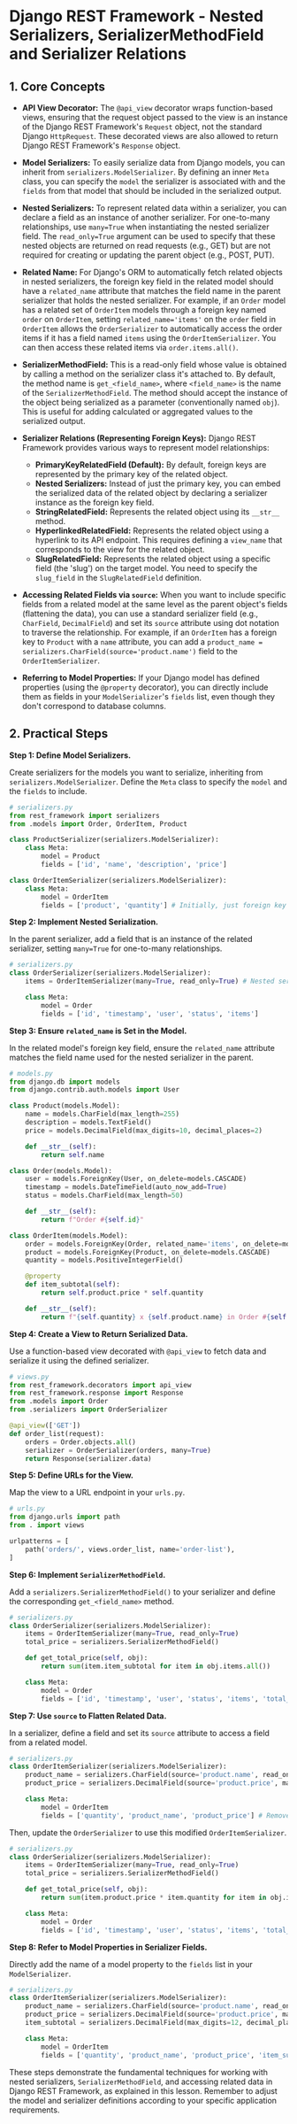 # Django REST Framework - Nested Serializers, SerializerMethodField and Serializer Relations

## 1. Core Concepts

- **API View Decorator:** The `@api_view` decorator wraps function-based views, ensuring that the request object passed to the view is an instance of the Django REST Framework's `Request` object, not the standard Django `HttpRequest`. These decorated views are also allowed to return Django REST Framework's `Response` object.

- **Model Serializers:** To easily serialize data from Django models, you can inherit from `serializers.ModelSerializer`. By defining an inner `Meta` class, you can specify the `model` the serializer is associated with and the `fields` from that model that should be included in the serialized output.

- **Nested Serializers:** To represent related data within a serializer, you can declare a field as an instance of another serializer. For one-to-many relationships, use `many=True` when instantiating the nested serializer field. The `read_only=True` argument can be used to specify that these nested objects are returned on read requests (e.g., GET) but are not required for creating or updating the parent object (e.g., POST, PUT).

- **Related Name:** For Django's ORM to automatically fetch related objects in nested serializers, the foreign key field in the related model should have a `related_name` attribute that matches the field name in the parent serializer that holds the nested serializer. For example, if an `Order` model has a related set of `OrderItem` models through a foreign key named `order` on `OrderItem`, setting `related_name='items'` on the `order` field in `OrderItem` allows the `OrderSerializer` to automatically access the order items if it has a field named `items` using the `OrderItemSerializer`. You can then access these related items via `order.items.all()`.

- **SerializerMethodField:** This is a read-only field whose value is obtained by calling a method on the serializer class it's attached to. By default, the method name is `get_<field_name>`, where `<field_name>` is the name of the `SerializerMethodField`. The method should accept the instance of the object being serialized as a parameter (conventionally named `obj`). This is useful for adding calculated or aggregated values to the serialized output.

- **Serializer Relations (Representing Foreign Keys):** Django REST Framework provides various ways to represent model relationships:

  - **PrimaryKeyRelatedField (Default):** By default, foreign keys are represented by the primary key of the related object.
  - **Nested Serializers:** Instead of just the primary key, you can embed the serialized data of the related object by declaring a serializer instance as the foreign key field.
  - **StringRelatedField:** Represents the related object using its `__str__` method.
  - **HyperlinkedRelatedField:** Represents the related object using a hyperlink to its API endpoint. This requires defining a `view_name` that corresponds to the view for the related object.
  - **SlugRelatedField:** Represents the related object using a specific field (the 'slug') on the target model. You need to specify the `slug_field` in the `SlugRelatedField` definition.

- **Accessing Related Fields via `source`:** When you want to include specific fields from a related model at the same level as the parent object's fields (flattening the data), you can use a standard serializer field (e.g., `CharField`, `DecimalField`) and set its `source` attribute using dot notation to traverse the relationship. For example, if an `OrderItem` has a foreign key to `Product` with a `name` attribute, you can add a `product_name = serializers.CharField(source='product.name')` field to the `OrderItemSerializer`.

- **Referring to Model Properties:** If your Django model has defined properties (using the `@property` decorator), you can directly include them as fields in your `ModelSerializer`'s `fields` list, even though they don't correspond to database columns.

## 2. Practical Steps

**Step 1: Define Model Serializers.**

Create serializers for the models you want to serialize, inheriting from `serializers.ModelSerializer`. Define the `Meta` class to specify the `model` and the `fields` to include.

```python
# serializers.py
from rest_framework import serializers
from .models import Order, OrderItem, Product

class ProductSerializer(serializers.ModelSerializer):
    class Meta:
        model = Product
        fields = ['id', 'name', 'description', 'price']

class OrderItemSerializer(serializers.ModelSerializer):
    class Meta:
        model = OrderItem
        fields = ['product', 'quantity'] # Initially, just foreign key
```

**Step 2: Implement Nested Serialization.**

In the parent serializer, add a field that is an instance of the related serializer, setting `many=True` for one-to-many relationships.

```python
# serializers.py
class OrderSerializer(serializers.ModelSerializer):
    items = OrderItemSerializer(many=True, read_only=True) # Nested serializer for order items

    class Meta:
        model = Order
        fields = ['id', 'timestamp', 'user', 'status', 'items']
```

**Step 3: Ensure `related_name` is Set in the Model.**

In the related model's foreign key field, ensure the `related_name` attribute matches the field name used for the nested serializer in the parent.

```python
# models.py
from django.db import models
from django.contrib.auth.models import User

class Product(models.Model):
    name = models.CharField(max_length=255)
    description = models.TextField()
    price = models.DecimalField(max_digits=10, decimal_places=2)

    def __str__(self):
        return self.name

class Order(models.Model):
    user = models.ForeignKey(User, on_delete=models.CASCADE)
    timestamp = models.DateTimeField(auto_now_add=True)
    status = models.CharField(max_length=50)

    def __str__(self):
        return f"Order #{self.id}"

class OrderItem(models.Model):
    order = models.ForeignKey(Order, related_name='items', on_delete=models.CASCADE) # Set related_name here
    product = models.ForeignKey(Product, on_delete=models.CASCADE)
    quantity = models.PositiveIntegerField()

    @property
    def item_subtotal(self):
        return self.product.price * self.quantity

    def __str__(self):
        return f"{self.quantity} x {self.product.name} in Order #{self.order.id}"
```

**Step 4: Create a View to Return Serialized Data.**

Use a function-based view decorated with `@api_view` to fetch data and serialize it using the defined serializer.

```python
# views.py
from rest_framework.decorators import api_view
from rest_framework.response import Response
from .models import Order
from .serializers import OrderSerializer

@api_view(['GET'])
def order_list(request):
    orders = Order.objects.all()
    serializer = OrderSerializer(orders, many=True)
    return Response(serializer.data)
```

**Step 5: Define URLs for the View.**

Map the view to a URL endpoint in your `urls.py`.

```python
# urls.py
from django.urls import path
from . import views

urlpatterns = [
    path('orders/', views.order_list, name='order-list'),
]
```

**Step 6: Implement `SerializerMethodField`.**

Add a `serializers.SerializerMethodField()` to your serializer and define the corresponding `get_<field_name>` method.

```python
# serializers.py
class OrderSerializer(serializers.ModelSerializer):
    items = OrderItemSerializer(many=True, read_only=True)
    total_price = serializers.SerializerMethodField()

    def get_total_price(self, obj):
        return sum(item.item_subtotal for item in obj.items.all())

    class Meta:
        model = Order
        fields = ['id', 'timestamp', 'user', 'status', 'items', 'total_price']
```

**Step 7: Use `source` to Flatten Related Data.**

In a serializer, define a field and set its `source` attribute to access a field from a related model.

```python
# serializers.py
class OrderItemSerializer(serializers.ModelSerializer):
    product_name = serializers.CharField(source='product.name', read_only=True)
    product_price = serializers.DecimalField(source='product.price', max_digits=10, decimal_places=2, read_only=True)

    class Meta:
        model = OrderItem
        fields = ['quantity', 'product_name', 'product_price'] # Removed 'product' foreign key
```

Then, update the `OrderSerializer` to use this modified `OrderItemSerializer`.

```python
# serializers.py
class OrderSerializer(serializers.ModelSerializer):
    items = OrderItemSerializer(many=True, read_only=True)
    total_price = serializers.SerializerMethodField()

    def get_total_price(self, obj):
        return sum(item.product.price * item.quantity for item in obj.items.all()) # Adjusted calculation

    class Meta:
        model = Order
        fields = ['id', 'timestamp', 'user', 'status', 'items', 'total_price']
```

**Step 8: Refer to Model Properties in Serializer Fields.**

Directly add the name of a model property to the `fields` list in your `ModelSerializer`.

```python
# serializers.py
class OrderItemSerializer(serializers.ModelSerializer):
    product_name = serializers.CharField(source='product.name', read_only=True)
    product_price = serializers.DecimalField(source='product.price', max_digits=10, decimal_places=2, read_only=True)
    item_subtotal = serializers.DecimalField(max_digits=12, decimal_places=2, read_only=True) # Referencing the property

    class Meta:
        model = OrderItem
        fields = ['quantity', 'product_name', 'product_price', 'item_subtotal']
```

These steps demonstrate the fundamental techniques for working with nested serializers, `SerializerMethodField`, and accessing related data in Django REST Framework, as explained in this lesson. Remember to adjust the model and serializer definitions according to your specific application requirements.
